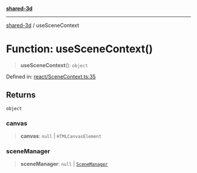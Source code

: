 [**shared-3d**](../README.md)

***

[shared-3d](../globals.md) / useSceneContext

# Function: useSceneContext()

> **useSceneContext**(): `object`

Defined in: [react/SceneContext.ts:35](https://github.com/ysordo/shared-3d/blob/aa08df17a8d7b07be13caf0e053d835d053c41db/src/react/SceneContext.ts#L35)

## Returns

`object`

### canvas

> **canvas**: `null` \| `HTMLCanvasElement`

### sceneManager

> **sceneManager**: `null` \| [`SceneManager`](../classes/SceneManager.md)
